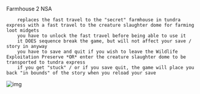 Farmhouse 2 NSA

		replaces the fast travel to the "secret" farmhouse in tundra express with a fast travel to the creature slaughter dome for farming loot midgets
		you have to unlock the fast travel before being able to use it
		it DOES sequence break the game, but will not affect your save / story in anyway
		you have to save and quit if you wish to leave the Wildlife Exploitation Preserve *OR* enter the creature slaughter dome to be transported to tundra express
		if you get "stuck" / or if you save quit, the game will place you back "in bounds" of the story when you reload your save

![img](https://i.imgur.com/XEgTdcW.jpg)